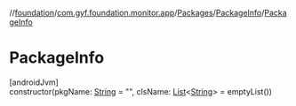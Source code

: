 //[foundation](../../../../index.md)/[com.gyf.foundation.monitor.app](../../index.md)/[Packages](../index.md)/[PackageInfo](index.md)/[PackageInfo](-package-info.md)

# PackageInfo

[androidJvm]\
constructor(pkgName: [String](https://kotlinlang.org/api/core/kotlin-stdlib/kotlin/-string/index.html) = &quot;&quot;, clsName: [List](https://kotlinlang.org/api/core/kotlin-stdlib/kotlin.collections/-list/index.html)&lt;[String](https://kotlinlang.org/api/core/kotlin-stdlib/kotlin/-string/index.html)&gt; = emptyList())